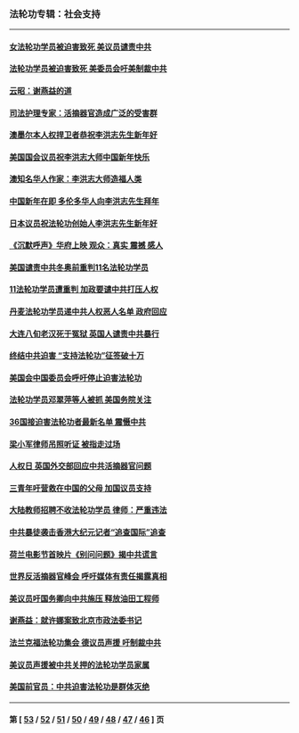 ### 法轮功专辑：社会支持
---
#### [女法轮功学员被迫害致死 美议员谴责中共](../../pages/nf4386/n13682069.md?04080430) 
#### [法轮功学员被迫害致死 美委员会吁美制裁中共](../../pages/nf4386/n13631310.md?04080430) 
#### [云昭：谢燕益的道](../../pages/nf4386/n13607391.md?04080430) 
#### [司法护理专家：活摘器官造成广泛的受害群](../../pages/nf4386/n13570425.md?04080430) 
#### [澳墨尔本人权捍卫者恭祝李洪志先生新年好](../../pages/nf4386/n13556164.md?04080430) 
#### [美国国会议员祝李洪志大师中国新年快乐](../../pages/nf4386/n13554208.md?04080430) 
#### [澳知名华人作家：李洪志大师造福人类](../../pages/nf4386/n13552049.md?04080430) 
#### [中国新年在即 多伦多华人向李洪志先生拜年](../../pages/nf4386/n13531756.md?04080430) 
#### [日本议员祝法轮功创始人李洪志先生新年好](../../pages/nf4386/n13543228.md?04080430) 
#### [《沉默呼声》华府上映 观众：真实 震撼 感人](../../pages/nf4386/n13524739.md?04080430) 
#### [美国谴责中共冬奥前重判11名法轮功学员](../../pages/nf4386/n13521806.md?04080430) 
#### [11法轮功学员遭重判 加政要谴中共打压人权](../../pages/nf4386/n13521294.md?04080430) 
#### [丹麦法轮功学员递中共人权恶人名单 政府回应](../../pages/nf4386/n13497482.md?04080430) 
#### [大连八旬老汉死于冤狱 英国人谴责中共暴行](../../pages/nf4386/n13480118.md?04080430) 
#### [终结中共迫害 “支持法轮功”征签破十万](../../pages/nf4386/n13471084.md?04080430) 
#### [美国会中国委员会呼吁停止迫害法轮功](../../pages/nf4386/n13465411.md?04080430) 
#### [法轮功学员邓翠萍等人被抓 美国务院关注](../../pages/nf4386/n13451524.md?04080430) 
#### [36国接迫害法轮功者最新名单 震慑中共](../../pages/nf4386/n13445909.md?04080430) 
#### [梁小军律师吊照听证 被指走过场](../../pages/nf4386/n13437662.md?04080430) 
#### [人权日 英国外交部回应中共活摘器官问题](../../pages/nf4386/n13430243.md?04080430) 
#### [三青年吁营救在中国的父母 加国议员支持](../../pages/nf4386/n13429744.md?04080430) 
#### [大陆教师招聘不收法轮功学员 律师：严重违法](../../pages/nf4386/n13365839.md?04080430) 
#### [中共暴徒袭击香港大纪元记者“追查国际”追查](../../pages/nf4386/n13343404.md?04080430) 
#### [荷兰电影节首映片《别问问题》揭中共谎言](../../pages/nf4386/n13321179.md?04080430) 
#### [世界反活摘器官峰会 呼吁媒体有责任揭露真相](../../pages/nf4386/n13264475.md?04080430) 
#### [美议员吁国务卿向中共施压 释放油田工程师](../../pages/nf4386/n13233845.md?04080430) 
#### [谢燕益：就许娜案致北京市政法委书记](../../pages/nf4386/n13182701.md?04080430) 
#### [法兰克福法轮功集会 德议员声援 吁制裁中共](../../pages/nf4386/n13175975.md?04080430) 
#### [美议员声援被中共关押的法轮功学员家属](../../pages/nf4386/n13158310.md?04080430) 
#### [美国前官员：中共迫害法轮功是群体灭绝](../../pages/nf4386/n13157750.md?04080430) 

---
#### 第 [ [53](./53.md?04080430) / [52](./52.md?04080430) / [51](./51.md?04080430) / [50](./50.md?04080430) / [49](./49.md?04080430) / [48](./48.md?04080430) / [47](./47.md?04080430) / [46](./46.md?04080430) ] 页
